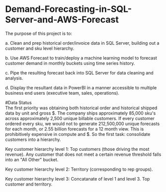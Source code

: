 # Demand-Forecasting-in-SQL-Server-and-AWS-Forecast

The purpose of this project is to:  
  
  a. Clean and prep historical order/invoice data in SQL Server, building out a customer and sku level hierarchy.
    
  b. Use AWS Forecast to train/deploy a machine learning model to forecast customer demand in monthly buckets using time series history.
    
  c. Pipe the resulting forecast back into SQL Server for data cleaning and analysis.
  
  d. Display the resultant data in PowerBI in a manner accessible to multiple business end users (executive team, sales, operations).
  
  #Data Status  
  The first priority was obtaining both historical order and historical shipped data by unit and gross $. The company ships approximately 85,000 sku's across approximately 2,500 unique billable customers. If every customer ordered every sku, we would not to generate 212,500,000 unique forecasts for each month, or 2.55 billion forecasts for a 12 month view. This is prohibitively expensive in compute and $.  So the first task: consolidate customers into a hierarchy.  
  
  Key customer hierarchy level 1: Top customers (those driving the most revenue). Any customer that does not meet a certain revenue threshold falls into an "All Other" bucket.
  
  Key customer hierarchy level 2: Territory (corresponding to rep groups).
  
  Key customer hierarchy level 3: Concatanate of level 1 and level 3. Top customer and territory.  
